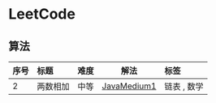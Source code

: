 # LeetCode

## 算法

| 序号 | 标题 | 难度 | 解法 | 标签 |
| :- | :- | :-: | :-: | :- |
| 2 | 两数相加 | 中等 | [JavaMedium1](2.两数相加.java) | 链表 , 数学 |
